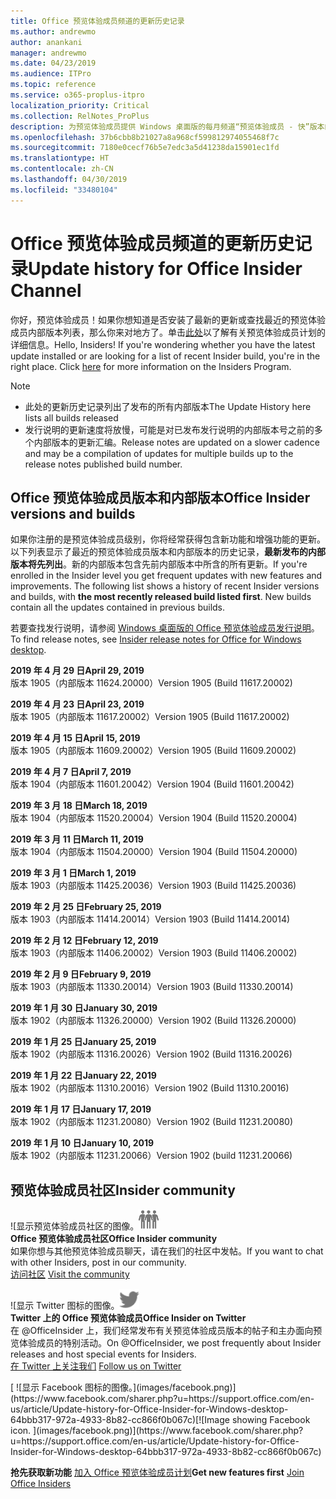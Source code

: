 ```yaml
---
title: Office 预览体验成员频道的更新历史记录
ms.author: andrewmo
author: anankani
manager: andrewmo
ms.date: 04/23/2019
ms.audience: ITPro
ms.topic: reference
ms.service: o365-proplus-itpro
localization_priority: Critical
ms.collection: RelNotes_ProPlus
description: 为预览体验成员提供 Windows 桌面版的每月频道“预览体验成员 - 快”版本的更新历史记录
ms.openlocfilehash: 37b6cbb8b21027a8a968cf599812974055468f7c
ms.sourcegitcommit: 7180e0cecf76b5e7edc3a5d41238da15901ec1fd
ms.translationtype: HT
ms.contentlocale: zh-CN
ms.lasthandoff: 04/30/2019
ms.locfileid: "33480104"
---
```

# <a name="update-history-for-office-insider-channel"></a><span data-ttu-id="7ba49-103">Office 预览体验成员频道的更新历史记录</span><span class="sxs-lookup"><span data-stu-id="7ba49-103">Update history for Office Insider Channel</span></span>

<span data-ttu-id="7ba49-p101">你好，预览体验成员！如果你想知道是否安装了最新的更新或查找最近的预览体验成员内部版本列表，那么你来对地方了。单击[此处](https://insider.office.com/)以了解有关预览体验成员计划的详细信息。</span><span class="sxs-lookup"><span data-stu-id="7ba49-p101">Hello, Insiders! If you're wondering whether you have the latest update installed or are looking for a list of recent Insider build, you're in the right place. Click [here](https://insider.office.com/) for more information on the Insiders Program.</span></span>

> [!NOTE]
> - <span data-ttu-id="7ba49-107">此处的更新历史记录列出了发布的所有内部版本</span><span class="sxs-lookup"><span data-stu-id="7ba49-107">The Update History here lists all builds released</span></span>
> - <span data-ttu-id="7ba49-108">发行说明的更新速度将放慢，可能是对已发布发行说明的内部版本号之前的多个内部版本的更新汇编。</span><span class="sxs-lookup"><span data-stu-id="7ba49-108">Release notes are updated on a slower cadence and may be a compilation of updates for multiple builds up to the release notes published build number.</span></span>



## <a name="office-insider-versions-and-builds"></a><span data-ttu-id="7ba49-109">Office 预览体验成员版本和内部版本</span><span class="sxs-lookup"><span data-stu-id="7ba49-109">Office Insider versions and builds</span></span>

<span data-ttu-id="7ba49-p102">如果你注册的是预览体验成员级别，你将经常获得包含新功能和增强功能的更新。以下列表显示了最近的预览体验成员版本和内部版本的历史记录，**最新发布的内部版本将先列出**。新的内部版本包含先前内部版本中所含的所有更新。</span><span class="sxs-lookup"><span data-stu-id="7ba49-p102">If you're enrolled in the Insider level you get frequent updates with new features and improvements. The following list shows a history of recent Insider versions and builds, with **the most recently released build listed first**. New builds contain all the updates contained in previous builds.</span></span> 

<span data-ttu-id="7ba49-113">若要查找发行说明，请参阅 [Windows 桌面版的 Office 预览体验成员发行说明](https://docs.microsoft.com/zh-CN/OfficeUpdates/release-notes-office-insider)。</span><span class="sxs-lookup"><span data-stu-id="7ba49-113">To find release notes, see [Insider release notes for Office for Windows desktop](https://docs.microsoft.com/zh-CN/OfficeUpdates/release-notes-office-insider).</span></span>

[//]: # (请勿移除)

<span data-ttu-id="7ba49-115">**2019 年 4 月 29 日**</span><span class="sxs-lookup"><span data-stu-id="7ba49-115">**April 29, 2019**</span></span><br/>
<span data-ttu-id="7ba49-116">版本 1905（内部版本 11624.20000）</span><span class="sxs-lookup"><span data-stu-id="7ba49-116">Version 1905 (Build 11617.20002)</span></span><br/>

<span data-ttu-id="7ba49-117">**2019 年 4 月 23 日**</span><span class="sxs-lookup"><span data-stu-id="7ba49-117">**April 23, 2019**</span></span><br/> <span data-ttu-id="7ba49-118">版本 1905（内部版本 11617.20002）</span><span class="sxs-lookup"><span data-stu-id="7ba49-118">Version 1905 (Build 11617.20002)</span></span><br/>

<span data-ttu-id="7ba49-119">**2019 年 4 月 15 日**</span><span class="sxs-lookup"><span data-stu-id="7ba49-119">**April 15, 2019**</span></span><br/> <span data-ttu-id="7ba49-120">版本 1905（内部版本 11609.20002）</span><span class="sxs-lookup"><span data-stu-id="7ba49-120">Version 1905 (Build 11609.20002)</span></span><br/>

<span data-ttu-id="7ba49-121">**2019 年 4 月 7 日**</span><span class="sxs-lookup"><span data-stu-id="7ba49-121">**April 7, 2019**</span></span><br/> <span data-ttu-id="7ba49-122">版本 1904（内部版本 11601.20042）</span><span class="sxs-lookup"><span data-stu-id="7ba49-122">Version 1904 (Build 11601.20042)</span></span><br/>

<span data-ttu-id="7ba49-123">**2019 年 3 月 18 日**</span><span class="sxs-lookup"><span data-stu-id="7ba49-123">**March 18, 2019**</span></span><br/> <span data-ttu-id="7ba49-124">版本 1904（内部版本 11520.20004）</span><span class="sxs-lookup"><span data-stu-id="7ba49-124">Version 1904 (Build 11520.20004)</span></span><br/>

<span data-ttu-id="7ba49-125">**2019 年 3 月 11 日**</span><span class="sxs-lookup"><span data-stu-id="7ba49-125">**March 11, 2019**</span></span><br/> <span data-ttu-id="7ba49-126">版本 1904（内部版本 11504.20000）</span><span class="sxs-lookup"><span data-stu-id="7ba49-126">Version 1904 (Build 11504.20000)</span></span><br/>

<span data-ttu-id="7ba49-127">**2019 年 3 月 1 日**</span><span class="sxs-lookup"><span data-stu-id="7ba49-127">**March 1, 2019**</span></span><br/> <span data-ttu-id="7ba49-128">版本 1903（内部版本 11425.20036）</span><span class="sxs-lookup"><span data-stu-id="7ba49-128">Version 1903 (Build 11425.20036)</span></span><br/> 

<span data-ttu-id="7ba49-129">**2019 年 2 月 25 日**</span><span class="sxs-lookup"><span data-stu-id="7ba49-129">**February 25, 2019**</span></span><br/> <span data-ttu-id="7ba49-130">版本 1903（内部版本 11414.20014）</span><span class="sxs-lookup"><span data-stu-id="7ba49-130">Version 1903 (Build 11414.20014)</span></span><br/> 

<span data-ttu-id="7ba49-131">**2019 年 2 月 12 日**</span><span class="sxs-lookup"><span data-stu-id="7ba49-131">**February 12, 2019**</span></span><br/> <span data-ttu-id="7ba49-132">版本 1903（内部版本 11406.20002）</span><span class="sxs-lookup"><span data-stu-id="7ba49-132">Version 1903 (Build 11406.20002)</span></span><br/> 

<span data-ttu-id="7ba49-133">**2019 年 2 月 9 日**</span><span class="sxs-lookup"><span data-stu-id="7ba49-133">**February 9, 2019**</span></span><br/> <span data-ttu-id="7ba49-134">版本 1903（内部版本 11330.20014）</span><span class="sxs-lookup"><span data-stu-id="7ba49-134">Version 1903 (Build 11330.20014)</span></span><br/> 

<span data-ttu-id="7ba49-135">**2019 年 1 月 30 日**</span><span class="sxs-lookup"><span data-stu-id="7ba49-135">**January 30, 2019**</span></span><br/> <span data-ttu-id="7ba49-136">版本 1902（内部版本 11326.20000）</span><span class="sxs-lookup"><span data-stu-id="7ba49-136">Version 1902 (Build 11326.20000)</span></span><br/> 

<span data-ttu-id="7ba49-137">**2019 年 1 月 25 日**</span><span class="sxs-lookup"><span data-stu-id="7ba49-137">**January 25, 2019**</span></span><br/> <span data-ttu-id="7ba49-138">版本 1902（内部版本 11316.20026）</span><span class="sxs-lookup"><span data-stu-id="7ba49-138">Version 1902 (Build 11316.20026)</span></span><br/> 

<span data-ttu-id="7ba49-139">**2019 年 1 月 22 日**</span><span class="sxs-lookup"><span data-stu-id="7ba49-139">**January 22, 2019**</span></span><br/> <span data-ttu-id="7ba49-140">版本 1902（内部版本 11310.20016）</span><span class="sxs-lookup"><span data-stu-id="7ba49-140">Version 1902 (Build 11310.20016)</span></span><br/> 

<span data-ttu-id="7ba49-141">**2019 年 1 月 17 日**</span><span class="sxs-lookup"><span data-stu-id="7ba49-141">**January 17, 2019**</span></span><br/> <span data-ttu-id="7ba49-142">版本 1902（内部版本 11231.20080）</span><span class="sxs-lookup"><span data-stu-id="7ba49-142">Version 1902 (Build 11231.20080)</span></span><br/>

<span data-ttu-id="7ba49-143">**2019 年 1 月 10 日**</span><span class="sxs-lookup"><span data-stu-id="7ba49-143">**January 10, 2019**</span></span><br/> <span data-ttu-id="7ba49-144">版本 1902（内部版本 11231.20066）</span><span class="sxs-lookup"><span data-stu-id="7ba49-144">Version 1902 (build 11231.20066)</span></span><br/> 


## <a name="insider-community"></a><span data-ttu-id="7ba49-145">预览体验成员社区</span><span class="sxs-lookup"><span data-stu-id="7ba49-145">Insider community</span></span>

<span data-ttu-id="7ba49-146">![显示预览体验成员社区的图像。</span><span class="sxs-lookup"><span data-stu-id="7ba49-146">![Image showing insider community.</span></span> ](images/insidercommunity.png) <br/>
<span data-ttu-id="7ba49-147">**Office 预览体验成员社区**</span><span class="sxs-lookup"><span data-stu-id="7ba49-147">**Office Insider community**</span></span><br/> <span data-ttu-id="7ba49-148">如果你想与其他预览体验成员聊天，请在我们的社区中发帖。</span><span class="sxs-lookup"><span data-stu-id="7ba49-148">If you want to chat with other Insiders, post in our community.</span></span><br/><span data-ttu-id="7ba49-149"> 
[访问社区](https://go.microsoft.com/fwlink/?linkid=843493)</span><span class="sxs-lookup"><span data-stu-id="7ba49-149"> 
[Visit the community](https://go.microsoft.com/fwlink/?linkid=843493)</span></span><br/> 

<span data-ttu-id="7ba49-150">![显示 Twitter 图标的图像。</span><span class="sxs-lookup"><span data-stu-id="7ba49-150">![Image showing twitter icon.</span></span> ](images/twitter.png)<br/>
<span data-ttu-id="7ba49-151">**Twitter 上的 Office 预览体验成员**</span><span class="sxs-lookup"><span data-stu-id="7ba49-151">**Office Insider on Twitter**</span></span><br/> <span data-ttu-id="7ba49-152">在 @OfficeInsider 上，我们经常发布有关预览体验成员版本的帖子和主办面向预览体验成员的特别活动。</span><span class="sxs-lookup"><span data-stu-id="7ba49-152">On @OfficeInsider, we post frequently about Insider releases and host special events for Insiders.</span></span><br/><span data-ttu-id="7ba49-153"> 
[在 Twitter 上关注我们](https://go.microsoft.com/fwlink/?linkid=717717)</span><span class="sxs-lookup"><span data-stu-id="7ba49-153"> 
[Follow us on Twitter](https://go.microsoft.com/fwlink/?linkid=717717)</span></span><br/> 

<span data-ttu-id="7ba49-154">
  [
  ![显示 Facebook 图标的图像。](images/facebook.png)](https://www.facebook.com/sharer.php?u=https://support.office.com/en-us/article/Update-history-for-Office-Insider-for-Windows-desktop-64bbb317-972a-4933-8b82-cc866f0b067c)</span><span class="sxs-lookup"><span data-stu-id="7ba49-154">[![Image showing Facebook icon. ](images/facebook.png)](https://www.facebook.com/sharer.php?u=https://support.office.com/en-us/article/Update-history-for-Office-Insider-for-Windows-desktop-64bbb317-972a-4933-8b82-cc866f0b067c)</span></span>


<span data-ttu-id="7ba49-155">**抢先获取新功能**
[加入 Office 预览体验成员计划](https://insider.office.com/)</span><span class="sxs-lookup"><span data-stu-id="7ba49-155">**Get new features first**
[Join Office Insiders](https://insider.office.com/)</span></span>